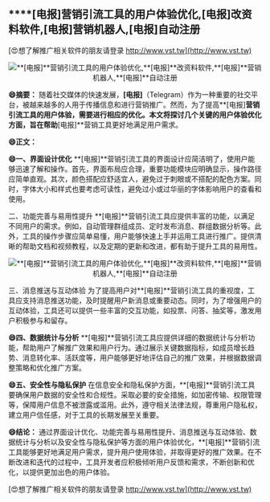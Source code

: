 ## ****[电报]**营销引流工具的用户体验优化,**[电报]**改资料软件,**[电报]**营销机器人,**[电报]**自动注册**

[😍想了解推广相关软件的朋友请登录 http://www.vst.tw](http://www.vst.tw)

 <center><img src="https://vst.tw/MP4/tuiguang/png/8.png" alt="**[电报]**营销引流工具的用户体验优化,**[电报]**改资料软件,**[电报]**营销机器人,**[电报]**自动注册"></center>

**😄摘要：**
随着社交媒体的快速发展，**[电报]**（Telegram）作为一种重要的社交平台，被越来越多的人用于传播信息和进行营销推广。然而，为了提高**[电报]**营销引流工具的用户体验，需要进行相应的优化。本文将探讨几个关键的用户体验优化方面，旨在帮助**[电报]**营销工具更好地满足用户需求。

**😄正文：**

**😄一、界面设计优化**
**[电报]**营销引流工具的界面设计应简洁明了，使用户能够迅速了解和操作。首先，界面布局应合理，重要功能模块应明确显示，操作路径应简单直观。其次，颜色搭配应舒适宜人，避免过于刺眼或不搭配的配色方案。同时，字体大小和样式也要考虑可读性，避免过小或过华丽的字体影响用户的查看和使用。

二、功能完善与易用性提升
**[电报]**营销引流工具应提供丰富的功能，以满足不同用户的需求。例如，自动管理群组成员、定时发布消息、群组数据分析等。此外，工具的操作步骤应简单易懂，用户能够快速上手并运用工具进行推广。提供清晰的帮助文档和视频教程，以及定期的更新和改进，都有助于提升工具的易用性。

 <center><img src="https://vst.tw/MP4/tuiguang/png/1.png" alt="**[电报]**营销引流工具的用户体验优化,**[电报]**改资料软件,**[电报]**营销机器人,**[电报]**自动注册"></center>

三、消息推送与互动体验
为了提高用户对**[电报]**营销引流工具的重视度，工具应支持消息推送功能，及时提醒用户新消息或重要动态。同时，为了增强用户的互动体验，工具还可以提供一些丰富的交互功能，如投票、问答、抽奖等，激发用户积极参与和留存。

**😄四、数据统计与分析**
**[电报]**营销引流工具应提供详细的数据统计与分析功能，帮助用户了解推广效果和用户行为。通过展示关键数据指标，如成员增长趋势、消息转化率、活跃度等，用户能够更好地评估自己的推广效果，并根据数据调整策略和优化推广方案。

**😄五、安全性与隐私保护**
在信息安全和隐私保护方面，**[电报]**营销引流工具要确保用户数据的安全性和合规性。采取必要的安全措施，如加密传输、权限管理等，保障用户信息不被泄露或滥用。此外，遵守相关法律法规，尊重用户隐私权，建立用户信任感，对于工具的长期发展至关重要。

**😄结论：**
通过界面设计优化、功能完善与易用性提升、消息推送与互动体验、数据统计与分析以及安全性与隐私保护等方面的用户体验优化，**[电报]**营销引流工具能够更好地满足用户需求，提升用户使用体验，并取得更好的推广效果。在不断改进和迭代的过程中，工具开发者应积极倾听用户反馈和需求，不断创新和优化，以提供更加出色的用户体验。

[😍想了解推广相关软件的朋友请登录 http://www.vst.tw](http://www.vst.tw)




